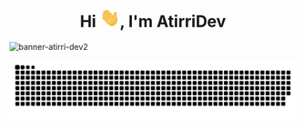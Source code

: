 <div align="center">
<h1 align="center">Hi <img width="35" src="https://github.com/1999AZZAR/1999AZZAR/blob/main/resources/img/waving.gif">, I'm AtirriDev</h1>
</div>
<p align="center">

  ![banner-atirri-dev2](https://github.com/AtirriDev/AtirriDev/assets/147408803/7b6b4645-557f-409b-85ec-cd26b7941759)
</p>




<div align="center">
  <a href="https://1999azzar.github.io/1999AZZAR/">
  <img  src="https://github.com/1999AZZAR/1999AZZAR/blob/main/resources/img/grid-snake.svg"
       alt="snake" /></a>
</div>
  

 






